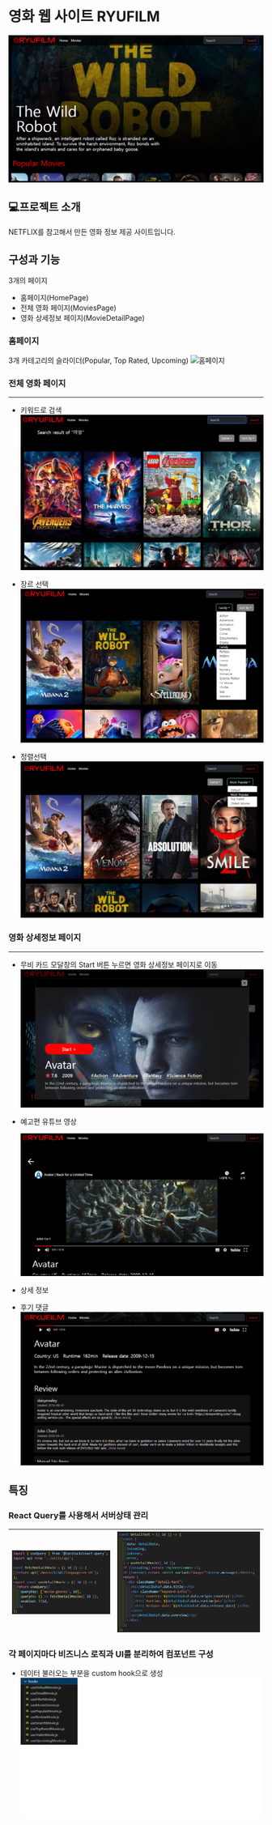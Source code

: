 # 영화 웹 사이트 RYUFILM

![대표이미지](./images/ryuflix_representative.png)

## 💻프로젝트 소개

NETFLIX를 참고해서 만든 영화 정보 제공 사이트입니다.

## 구성과 기능

3개의 페이지

- 홈페이지(HomePage)
- 전체 영화 페이지(MoviesPage)
- 영화 상세정보 페이지(MovieDetailPage)

### 홈페이지

3개 카테고리의 슬라이더(Popular, Top Rated, Upcoming)
![홈페이지](./images/homepage.gif)

### 전체 영화 페이지

---

- 키워드로 검색
  ![키워드](./images/MoviesPage_search.png)

- 장르 선택
  ![장르](./images/MoviesPage_genre.png)

- 정렬선택
  ![정렬](./images/MoviesPage_sortby.png)

### 영화 상세정보 페이지

---

- 무비 카드 모달창의 Start 버튼 누르면 영화 상세정보 페이지로 이동
  ![모달창](./images/MoviesPage_modal.png)
- 예고편 유튜브 영상

  ![예고편](./images/MoviesDetailPage1.png)

- 상세 정보
- 후기 댓글
  ![후기](./images/MoviesDetailPage2.png)

## 특징

### **React** Query를 사용해서 서버상태 관리

<!-- <p>
  <img src="./images/react_query.png" width="200">
  <img src="./images/react_query2.png" width="200">
</p> -->
<!-- <div style="text-align: center;">
  <img src="./images/react_query.png" alt="이미지1 설명" style="margin-bottom: 5px;" />
  <img src="./images/react_query2.png" alt="이미지2 설명" style="margin-top: 5px;" />
</div> -->

| ![react query](./images/react_query.png) | ![react query](./images/react_query2.png) |
| ---------------------------------------- | ----------------------------------------- |

### 각 페이지마다 비즈니스 로직과 UI를 분리하여 컴포넌트 구성

- 데이터 불러오는 부분을 custom hook으로 생성
  ![hooks](./images/hooks.png)
